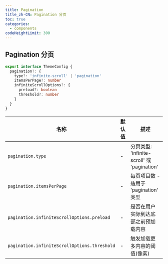 ```yaml
---
title: Pagination
title_zh-CN: Pagination 分页
toc: true
categories:
  - components
codeHeightLimit: 300
---
```


## Pagination 分页

```ts
export interface ThemeConfig {
  pagination?: {
    type?: 'infinite-scroll' | 'pagination'
    itemsPerPage?: number
    infiniteScrollOptions?: {
      preload?: boolean
      threshold?: number
    }
  }
}
```

| 名称                      | 默认值                               | 描述                                            |
| ------------------------- | ----------------------------------- | ----------------------------------------------- |
| `pagination.type`         | -                                   | 分页类型: 'infinite-scroll' 或 'pagination'     |
| `pagination.itemsPerPage` | -                                   | 每页项目数 - 适用于 'pagination' 类型           |
| `pagination.infiniteScrollOptions.preload` | -       | 是否在用户实际到达底部之前预加载内容            |
| `pagination.infiniteScrollOptions.threshold` | -     | 触发加载更多内容的阈值(像素)                    |

